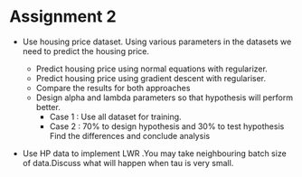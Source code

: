 # Assignment 2

* Use housing price dataset. Using various parameters in the datasets we need to predict the housing price.
    * Predict housing price using normal equations with regularizer.
    * Predict housing price using gradient descent with regulariser.
    * Compare the results for both approaches
    * Design alpha and lambda parameters so that hypothesis will perform better.
        - Case 1 : Use all dataset for training.
        - Case 2 : 70% to design hypothesis and 30% to test hypothesis
    Find the differences and conclude analysis

* Use HP data to implement LWR .You may take neighbouring batch size of data.Discuss
what will happen when tau is very small.
